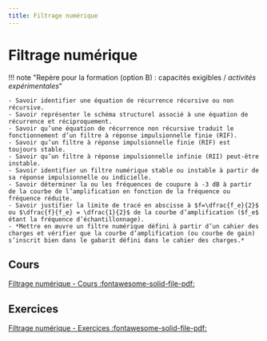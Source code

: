 ```yaml
---
title: Filtrage numérique
---
```


# Filtrage numérique

!!! note "Repère pour la formation (option B) : capacités exigibles / *activités expérimentales*"

    - Savoir identifier une équation de récurrence récursive ou non récursive.
    - Savoir représenter le schéma structurel associé à une équation de récurrence et réciproquement.
    - Savoir qu’une équation de récurrence non récursive traduit le fonctionnement d’un filtre à réponse impulsionnelle finie (RIF).
    - Savoir qu’un filtre à réponse impulsionnelle finie (RIF) est toujours stable.
    - Savoir qu’un filtre à réponse impulsionnelle infinie (RII) peut-être instable.
    - Savoir identifier un filtre numérique stable ou instable à partir de sa réponse impulsionnelle ou indicielle.
    - Savoir déterminer la ou les fréquences de coupure à -3 dB à partir de la courbe de l’amplification en fonction de la fréquence ou fréquence réduite.
    - Savoir justifier la limite de tracé en abscisse à $f=\dfrac{f_e}{2}$ ou $\dfrac{f}{f_e} = \dfrac{1}{2}$ de la courbe d’amplification ($f_e$ étant la fréquence d’échantillonnage).
    - *Mettre en œuvre un filtre numérique défini à partir d’un cahier des charges et vérifier que la courbe d’amplification (ou courbe de gain) s’inscrit bien dans le gabarit défini dans le cahier des charges.*


## Cours

[Filtrage numérique - Cours :fontawesome-solid-file-pdf:](../../assets/cours/filtrage-numerique/bts-ciel_filtrage-numerique_cours.pdf)


## Exercices

[Filtrage numérique - Exercices :fontawesome-solid-file-pdf:](../../assets/cours/filtrage-numerique/bts-ciel_filtrage-numerique_exercices.pdf)